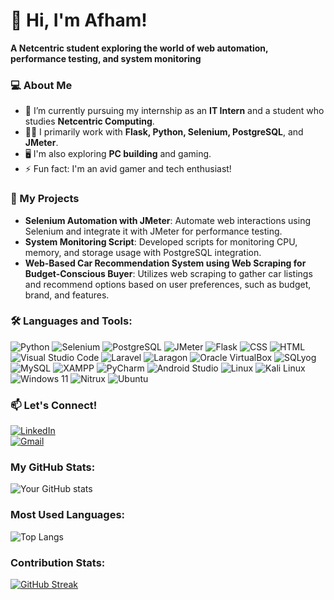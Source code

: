 # 👋 Hi, I'm Afham!

**A Netcentric student exploring the world of web automation, performance testing, and system monitoring**

### 💻 About Me
- 🌱 I’m currently pursuing my internship as an **IT Intern** and a student who studies **Netcentric Computing**.
- 👨‍💻 I primarily work with **Flask, Python, Selenium, PostgreSQL**, and **JMeter**.
- 🖥️ I'm also exploring **PC building** and gaming.
- ⚡ Fun fact: I'm an avid gamer and tech enthusiast!

### 🚀 My Projects
- **Selenium Automation with JMeter**: Automate web interactions using Selenium and integrate it with JMeter for performance testing.
- **System Monitoring Script**: Developed scripts for monitoring CPU, memory, and storage usage with PostgreSQL integration.
- **Web-Based Car Recommendation System using Web Scraping for Budget-Conscious Buyer**: Utilizes web scraping to gather car listings and recommend options based on user preferences, such as budget, brand, and features.

### 🛠️ Languages and Tools:
![Python](https://img.shields.io/badge/-Python-333333?style=flat&logo=python)
![Selenium](https://img.shields.io/badge/-Selenium-333333?style=flat&logo=selenium)
![PostgreSQL](https://img.shields.io/badge/-PostgreSQL-333333?style=flat&logo=postgresql)
![JMeter](https://img.shields.io/badge/-JMeter-333333?style=flat&logo=apache-jmeter)
![Flask](https://img.shields.io/badge/-Flask-333333?style=flat&logo=flask)
![CSS](https://img.shields.io/badge/-CSS-333333?style=flat&logo=css3&logoColor=1572B6)
![HTML](https://img.shields.io/badge/-HTML-333333?style=flat&logo=html5&logoColor=E34F26)
![Visual Studio Code](https://img.shields.io/badge/-VS%20Code-333333?style=flat&logo=visual-studio-code&logoColor=007ACC)
![Laravel](https://img.shields.io/badge/-Laravel-333333?style=flat&logo=laravel&logoColor=FF2D20)
![Laragon](https://img.shields.io/badge/-Laragon-333333?style=flat&logo=laragon&logoColor=0E83CD)
![Oracle VirtualBox](https://img.shields.io/badge/-Oracle%20VirtualBox-333333?style=flat&logo=virtualbox&logoColor=183A61)
![SQLyog](https://img.shields.io/badge/-SQLyog-333333?style=flat&logo=)
![MySQL](https://img.shields.io/badge/-MySQL-333333?style=flat&logo=mysql&logoColor=4479A1)
![XAMPP](https://img.shields.io/badge/-XAMPP-333333?style=flat&logo=xampp&logoColor=FB7A24)
![PyCharm](https://img.shields.io/badge/-PyCharm-333333?style=flat&logo=pycharm&logoColor=41DAF3)
![Android Studio](https://img.shields.io/badge/-Android%20Studio-333333?style=flat&logo=android-studio&logoColor=3DDC84)
![Linux](https://img.shields.io/badge/-Linux-333333?style=flat&logo=linux&logoColor=FCC624)
![Kali Linux](https://img.shields.io/badge/-Kali%20Linux-333333?style=flat&logo=kalilinux&logoColor=1793D1)
![Windows 11](https://img.shields.io/badge/-Windows%2011-333333?style=flat&logo=windows&logoColor=0078D6)
![Nitrux](https://img.shields.io/badge/-Nitrux-333333?style=flat&logo=nitrux&logoColor=E95420)
![Ubuntu](https://img.shields.io/badge/-Ubuntu-333333?style=flat&logo=ubuntu&logoColor=E95420)

### 📫 Let's Connect!
[![LinkedIn](https://img.shields.io/badge/LinkedIn-blue?style=flat-square&logo=linkedin)](https://www.linkedin.com/in/khaireez-mas-afham)  
[![Gmail](https://img.shields.io/badge/Gmail-red?style=flat-square&logo=gmail)](mailto:masafham0799@gmail.com)

### My GitHub Stats:
![Your GitHub stats](https://github-readme-stats.vercel.app/api?username=Afham&show_icons=true&theme=dark)

### Most Used Languages:
![Top Langs](https://github-readme-stats.vercel.app/api/top-langs/?username=Afham&layout=compact&theme=dark)

### Contribution Stats:
[![GitHub Streak](https://streak-stats.demolab.com/?user=Afham&theme=dark)](https://git.io/streak-stats)
